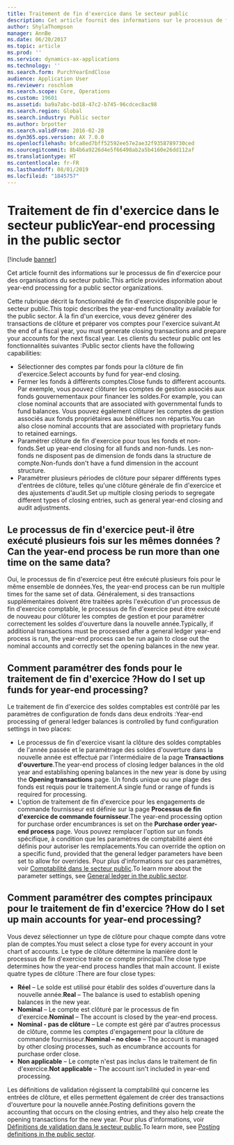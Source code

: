 ```yaml
---
title: Traitement de fin d'exercice dans le secteur public
description: Cet article fournit des informations sur le processus de fin d'exercice pour des organisations du secteur public.
author: ShylaThompson
manager: AnnBe
ms.date: 06/20/2017
ms.topic: article
ms.prod: ''
ms.service: dynamics-ax-applications
ms.technology: ''
ms.search.form: PurchYearEndClose
audience: Application User
ms.reviewer: roschlom
ms.search.scope: Core, Operations
ms.custom: 19601
ms.assetid: ba9a7abc-bd18-47c2-b745-96cdcec8ac98
ms.search.region: Global
ms.search.industry: Public sector
ms.author: brpotter
ms.search.validFrom: 2016-02-28
ms.dyn365.ops.version: AX 7.0.0
ms.openlocfilehash: bfca8ed7bff52592ee57e2ae32f9358789730ced
ms.sourcegitcommit: 8b4b6a9226d4e5f66498ab2a5b4160e26dd112af
ms.translationtype: HT
ms.contentlocale: fr-FR
ms.lasthandoff: 08/01/2019
ms.locfileid: "1845757"
---
```

# <a name="year-end-processing-in-the-public-sector"></a><span data-ttu-id="558c3-103">Traitement de fin d'exercice dans le secteur public</span><span class="sxs-lookup"><span data-stu-id="558c3-103">Year-end processing in the public sector</span></span>

[!include [banner](../includes/banner.md)]

<span data-ttu-id="558c3-104">Cet article fournit des informations sur le processus de fin d'exercice pour des organisations du secteur public.</span><span class="sxs-lookup"><span data-stu-id="558c3-104">This article provides information about year-end processing for a public sector organizations.</span></span>

<span data-ttu-id="558c3-105">Cette rubrique décrit la fonctionnalité de fin d'exercice disponible pour le secteur public.</span><span class="sxs-lookup"><span data-stu-id="558c3-105">This topic describes the year-end functionality available for the public sector.</span></span> <span data-ttu-id="558c3-106">À la fin d'un exercice, vous devez générer des transactions de clôture et préparer vos comptes pour l'exercice suivant.</span><span class="sxs-lookup"><span data-stu-id="558c3-106">At the end of a fiscal year, you must generate closing transactions and prepare your accounts for the next fiscal year.</span></span>  <span data-ttu-id="558c3-107">Les clients du secteur public ont les fonctionnalités suivantes :</span><span class="sxs-lookup"><span data-stu-id="558c3-107">Public sector clients have the following capabilities:</span></span>

-   <span data-ttu-id="558c3-108">Sélectionner des comptes par fonds pour la clôture de fin d'exercice.</span><span class="sxs-lookup"><span data-stu-id="558c3-108">Select accounts by fund for year-end closing.</span></span>
-   <span data-ttu-id="558c3-109">Fermer les fonds à différents comptes.</span><span class="sxs-lookup"><span data-stu-id="558c3-109">Close funds to different accounts.</span></span> <span data-ttu-id="558c3-110">Par exemple, vous pouvez clôturer les comptes de gestion associés aux fonds gouvernementaux pour financer les soldes.</span><span class="sxs-lookup"><span data-stu-id="558c3-110">For example, you can close nominal accounts that are associated with governmental funds to fund balances.</span></span> <span data-ttu-id="558c3-111">Vous pouvez également clôturer les comptes de gestion associés aux fonds propriétaires aux bénéfices non répartis.</span><span class="sxs-lookup"><span data-stu-id="558c3-111">You can also close nominal accounts that are associated with proprietary funds to retained earnings.</span></span>
-   <span data-ttu-id="558c3-112">Paramétrer clôture de fin d'exercice pour tous les fonds et non-fonds.</span><span class="sxs-lookup"><span data-stu-id="558c3-112">Set up year-end closing for all funds and non-funds.</span></span> <span data-ttu-id="558c3-113">Les non-fonds ne disposent pas de dimension de fonds dans la structure de compte.</span><span class="sxs-lookup"><span data-stu-id="558c3-113">Non-funds don't have a fund dimension in the account structure.</span></span>
-   <span data-ttu-id="558c3-114">Paramétrer plusieurs périodes de clôture pour séparer différents types d'entrées de clôture, telles qu'une clôture générale de fin d'exercice et des ajustements d'audit.</span><span class="sxs-lookup"><span data-stu-id="558c3-114">Set up multiple closing periods to segregate different types of closing entries, such as general year-end closing and audit adjustments.</span></span>

## <a name="can-the-year-end-process-be-run-more-than-one-time-on-the-same-data"></a><span data-ttu-id="558c3-115">Le processus de fin d'exercice peut-il être exécuté plusieurs fois sur les mêmes données ?</span><span class="sxs-lookup"><span data-stu-id="558c3-115">Can the year-end process be run more than one time on the same data?</span></span>
<span data-ttu-id="558c3-116">Oui, le processus de fin d'exercice peut être exécuté plusieurs fois pour le même ensemble de données.</span><span class="sxs-lookup"><span data-stu-id="558c3-116">Yes, the year-end process can be run multiple times for the same set of data.</span></span> <span data-ttu-id="558c3-117">Généralement, si des transactions supplémentaires doivent être traitées après l'exécution d'un processus de fin d'exercice comptable, le processus de fin d'exercice peut être exécuté de nouveau pour clôturer les comptes de gestion et pour paramétrer correctement les soldes d'ouverture dans la nouvelle année.</span><span class="sxs-lookup"><span data-stu-id="558c3-117">Typically, if additional transactions must be processed after a general ledger year-end process is run, the year-end process can be run again to close out the nominal accounts and correctly set the opening balances in the new year.</span></span>

## <a name="how-do-i-set-up-funds-for-year-end-processing"></a><span data-ttu-id="558c3-118">Comment paramétrer des fonds pour le traitement de fin d'exercice ?</span><span class="sxs-lookup"><span data-stu-id="558c3-118">How do I set up funds for year-end processing?</span></span>
<span data-ttu-id="558c3-119">Le traitement de fin d'exercice des soldes comptables est contrôlé par les paramètres de configuration de fonds dans deux endroits :</span><span class="sxs-lookup"><span data-stu-id="558c3-119">Year-end processing of general ledger balances is controlled by fund configuration settings in two places:</span></span>

-   <span data-ttu-id="558c3-120">Le processus de fin d'exercice visant la clôture des soldes comptables de l'année passée et le paramétrage des soldes d'ouverture dans la nouvelle année est effectué par l'intermédiaire de la page **Transactions d'ouverture**.</span><span class="sxs-lookup"><span data-stu-id="558c3-120">The year-end process of closing ledger balances in the old year and establishing opening balances in the new year is done by using the **Opening transactions** page.</span></span> <span data-ttu-id="558c3-121">Un fonds unique ou une plage des fonds est requis pour le traitement.</span><span class="sxs-lookup"><span data-stu-id="558c3-121">A single fund or range of funds is required for processing.</span></span>
-   <span data-ttu-id="558c3-122">L'option de traitement de fin d'exercice pour les engagements de commande fournisseur est définie sur la page **Processus de fin d'exercice de commande fournisseur**.</span><span class="sxs-lookup"><span data-stu-id="558c3-122">The year-end processing option for purchase order encumbrances is set on the **Purchase order year-end process** page.</span></span> <span data-ttu-id="558c3-123">Vous pouvez remplacer l'option sur un fonds spécifique, à condition que les paramètres de comptabilité aient été définis pour autoriser les remplacements.</span><span class="sxs-lookup"><span data-stu-id="558c3-123">You can override the option on a specific fund, provided that the general ledger parameters have been set to allow for overrides.</span></span> <span data-ttu-id="558c3-124">Pour plus d'informations sur ces paramètres, voir [Comptabilité dans le secteur public](general-ledger-public-sector.md).</span><span class="sxs-lookup"><span data-stu-id="558c3-124">To learn more about the parameter settings, see [General ledger in the public sector](general-ledger-public-sector.md).</span></span>

## <a name="how-do-i-set-up-main-accounts-for-year-end-processing"></a><span data-ttu-id="558c3-125">Comment paramétrer des comptes principaux pour le traitement de fin d'exercice ?</span><span class="sxs-lookup"><span data-stu-id="558c3-125">How do I set up main accounts for year-end processing?</span></span>
<span data-ttu-id="558c3-126">Vous devez sélectionner un type de clôture pour chaque compte dans votre plan de comptes.</span><span class="sxs-lookup"><span data-stu-id="558c3-126">You must select a close type for every account in your chart of accounts.</span></span> <span data-ttu-id="558c3-127">Le type de clôture détermine la manière dont le processus de fin d'exercice traite ce compte principal.</span><span class="sxs-lookup"><span data-stu-id="558c3-127">The close type determines how the year-end process handles that main account.</span></span> <span data-ttu-id="558c3-128">Il existe quatre types de clôture :</span><span class="sxs-lookup"><span data-stu-id="558c3-128">There are four close types:</span></span>

-   <span data-ttu-id="558c3-129">**Réel** – Le solde est utilisé pour établir des soldes d'ouverture dans la nouvelle année.</span><span class="sxs-lookup"><span data-stu-id="558c3-129">**Real** – The balance is used to establish opening balances in the new year.</span></span>
-   <span data-ttu-id="558c3-130">**Nominal** – Le compte est clôturé par le processus de fin d'exercice.</span><span class="sxs-lookup"><span data-stu-id="558c3-130">**Nominal** – The account is closed by the year-end process.</span></span>
-   <span data-ttu-id="558c3-131">**Nominal - pas de clôture** – Le compte est géré par d'autres processus de clôture, comme les comptes d'engagement pour la clôture de commande fournisseur.</span><span class="sxs-lookup"><span data-stu-id="558c3-131">**Nominal – no close** – The account is managed by other closing processes, such as encumbrance accounts for purchase order close.</span></span>
-   <span data-ttu-id="558c3-132">**Non applicable** – Le compte n'est pas inclus dans le traitement de fin d'exercice.</span><span class="sxs-lookup"><span data-stu-id="558c3-132">**Not applicable** – The account isn't included in year-end processing.</span></span>

<span data-ttu-id="558c3-133">Les définitions de validation régissent la comptabilité qui concerne les entrées de clôture, et elles permettent également de créer des transactions d'ouverture pour la nouvelle année.</span><span class="sxs-lookup"><span data-stu-id="558c3-133">Posting definitions govern the accounting that occurs on the closing entries, and they also help create the opening transactions for the new year.</span></span> <span data-ttu-id="558c3-134">Pour plus d'informations, voir [Définitions de validation dans le secteur public](posting-definitions-public-sector.md).</span><span class="sxs-lookup"><span data-stu-id="558c3-134">To learn more, see [Posting definitions in the public sector](posting-definitions-public-sector.md).</span></span>



